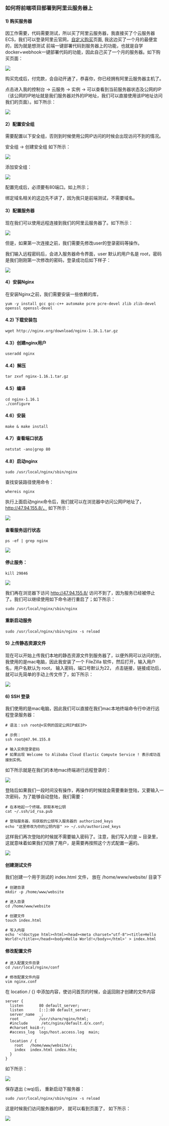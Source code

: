 
### 如何将前端项目部署到阿里云服务器上

#### 1) 购买服务器

  因工作需要，代码需要测试，所以买了阿里云服务器，我直接买了个云服务器ECS，我们可以登录阿里云官网，<a href="https://ecs-buy.aliyun.com/wizard#/prepay/cn-beijing">自定义购买</a>页面, 我这边买了一个月的最便宜的，因为就是想测试 前端一键部署代码到服务器上的功能，也就是自学docker+webhook一键部署代码的功能，因此自己买了一个月的服务器。如下购买页面：

<img src="https://raw.githubusercontent.com/kongzhi0707/front-end-learn/master/autoDeployment/service/1.png" /> <br />

  购买完成后，付完款，会自动开通了，恭喜你，你已经拥有阿里云服务器主机了。

  点击进入我的控制台 -> 云服务 -> 实例 -> 可以查看到当前服务器状态及公网的IP（该公网的IP地址就是我们服务器对外的IP地址，我们可以直接使用该IP地址访问我们的页面）。如下所示：

<img src="https://raw.githubusercontent.com/kongzhi0707/front-end-learn/master/autoDeployment/service/2.png" /> <br />

#### 2）配置安全组

  需要配置以下安全组，否则到时候使用公网IP访问的时候会出现访问不到的情况。

  安全组 -> 创建安全组  如下所示：

<img src="https://raw.githubusercontent.com/kongzhi0707/front-end-learn/master/autoDeployment/service/3.png" /> <br />

  添加安全组：

<img src="https://raw.githubusercontent.com/kongzhi0707/front-end-learn/master/autoDeployment/service/4.png" /> <br />

  配置完成后，必须要有80端口。如上所示；

  绑定域名相关的这边先不讲了，因为我只是前端测试，不需要域名。

#### 3）配置服务器

  现在我们可以使用远程连接到我们的阿里云服务器了。如下所示：

<img src="https://raw.githubusercontent.com/kongzhi0707/front-end-learn/master/autoDeployment/service/5.png" /> <br />

  但是，如果第一次连接之前，我们需要先修改user的登录密码等操作。

  我们输入远程密码后，会进入服务器命令界面，user 默认的用户名是 root，密码是我们刚刚第一次修改的密码，登录成功后如下样子：

<img src="https://raw.githubusercontent.com/kongzhi0707/front-end-learn/master/autoDeployment/service/6.png" /> <br />

#### 4）安装Nginx

  在安装Nginx之前，我们需要安装一些依赖的库，
```
yum -y install gcc gcc-c++ automake pcre pcre-devel zlib zlib-devel openssl openssl-devel
```
#### 4.2) 下载安装包
```
wget http://nginx.org/download/nginx-1.16.1.tar.gz
```
#### 4.3）创建nginx用户
```
useradd nginx
```
#### 4.4）解压
```
tar zxvf nginx-1.16.1.tar.gz
```
#### 4.5）编译
```
cd nginx-1.16.1
./configure
```
#### 4.6）安装
```
make & make install
```
#### 4.7）查看端口状态
```
netstat -ano|grep 80
```
#### 4.8）启动nginx
```
sudo /usr/local/nginx/sbin/nginx
```
  查找安装路径使用命令：
```
whereis nginx
```
  执行上面启动nginx命令后，我们就可以在浏览器中访问公网IP地址了，http://47.94.155.8/， 如下所示：

<img src="https://raw.githubusercontent.com/kongzhi0707/front-end-learn/master/autoDeployment/service/7.png" /> <br />

#### 查看服务运行状态
```
ps -ef | grep nginx
```
<img src="https://raw.githubusercontent.com/kongzhi0707/front-end-learn/master/autoDeployment/service/8.png" /> <br />

#### 停止服务：
```
kill 29846
```
<img src="https://raw.githubusercontent.com/kongzhi0707/front-end-learn/master/autoDeployment/service/9.png" /> <br />

  我们再在浏览器下访问 http://47.94.155.8/ 访问不到了，因为服务已经被停止了。我们可以继续使用如下命令进行重启了；如下所示：
```
sudo /usr/local/nginx/sbin/nginx
```
#### 重新启动服务
```
sudo /usr/local/nginx/sbin/nginx -s reload
```
#### 5) 上传静态资源文件 

  现在可以开始上传我们本地的静态资源文件到服务器了，以便外网可以访问的到，我使用的是mac电脑，因此我安装了一个 FileZilla 软件，然后打开，输入用户名，用户名默认为 root， 输入密码，端口号默认为22， 点击链接，链接成功后，就可以先简单的手动上传文件了，如下所示：

<img src="https://raw.githubusercontent.com/kongzhi0707/front-end-learn/master/autoDeployment/service/10.png" /> <br />

#### 6) SSH 登录

  我们使用的是mac电脑，因此我们可以直接在我们mac本地终端命令行中进行远程登录服务器：
```
# 语法：ssh root@<实例的固定公网IP或EIP>

# 示例：
ssh root@47.94.155.8

# 输入实例登录密码
# 如果出现 Welcome to Alibaba Cloud Elastic Compute Service ! 表示成功连接到实例。
```
  如下所示就是在我们的本地mac终端进行远程登录的：

<img src="https://raw.githubusercontent.com/kongzhi0707/front-end-learn/master/autoDeployment/service/11.png" /> <br />

  登陆后如果我们一段时间没有操作，再操作的时候就会需要重新登陆，又要输入一次密码，为了能够自动登陆，我们需要：
```
# 在本地起一个终端，获取本地公钥
cat ~/.ssh/id_rsa.pub

# 登陆服务器，将获取的公钥写入服务器的 authorized_keys
echo "这里修改为你的公钥内容" >> ~/.ssh/authorized_keys
```
这样我们再次登陆的时候就不需要输入密码了。注意，我们写入的是 ~ 目录里，这就意味着如果我们切换了用户，是需要再按照这个方式配置一遍的。

<img src="https://raw.githubusercontent.com/kongzhi0707/front-end-learn/master/autoDeployment/service/12.png" /> <br />

#### 创建测试文件

  我们创建一个用于测试的 index.html 文件， 放在 /home/www/website/ 目录下
```
# 创建目录
mkdir -p /home/www/website

# 进入目录
cd /home/www/website

# 创建文件
touch index.html

# 写入内容
echo '<!doctype html><html><head><meta charset="utf-8"><title>Hello World!</title></head><body>Hello World!</body></html>' > index.html
```
#### 修改配置文件
```
# 进入配置文件目录
cd /usr/local/nginx/conf

# 修改配置文件内容
vim nginx.conf
```
  在 location / {} 中添加内容，使访问首页的时候，会返回刚才创建的文件内容
```
server {
  listen       80 default_server;
  listen       [::]:80 default_server;
  server_name  _;
  root         /usr/share/nginx/html;
  #include      /etc/nginx/default.d/x.conf;
  #charset koi8-r;
  #access_log  logs/host.access.log  main;

  location / {
    root   /home/www/website/;
    index  index.html index.htm;
  }
}
```
  如下所示：

<img src="https://raw.githubusercontent.com/kongzhi0707/front-end-learn/master/autoDeployment/service/13.png" /> <br />

  保存退出 (:wq)后， 重新启动下服务器：

```
sudo /usr/local/nginx/sbin/nginx -s reload
```

  这是时候我们访问服务器的IP， 就可以看到页面了， 如下所示：

<img src="https://raw.githubusercontent.com/kongzhi0707/front-end-learn/master/autoDeployment/service/14.png" /> <br />

